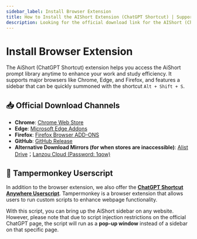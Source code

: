 ```yaml
---
sidebar_label: Install Browser Extension
title: How to Install the AIShort Extension (ChatGPT Shortcut) | Supports Chrome/Edge/Firefox
description: Looking for the official download link for the AIShort (ChatGPT Shortcut) extension? This page provides official store links for Chrome, Edge, and Firefox, as well as alternative download channels and information on the userscript to help you easily install and use it.
---
```


# Install Browser Extension

The AiShort (ChatGPT Shortcut) extension helps you access the AiShort prompt library anytime to enhance your work and study efficiency. It supports major browsers like Chrome, Edge, and Firefox, and features a sidebar that can be quickly summoned with the shortcut `Alt + Shift + S`.

## 📥 Official Download Channels

- **Chrome**: [Chrome Web Store](https://chrome.google.com/webstore/detail/chatgpt-shortcut/blcgeoojgdpodnmnhfpohphdhfncblnj)
- **Edge**: [Microsoft Edge Addons](https://microsoftedge.microsoft.com/addons/detail/chatgpt-shortcut/hnggpalhfjmdhhmgfjpmhlfilnbmjoin)
- **Firefox**: [Firefox Browser ADD-ONS](https://addons.mozilla.org/addon/chatgpt-shortcut/)
- **GitHub**: [GitHub Release](https://github.com/rockbenben/ChatGPT-Shortcut/releases/latest)
- **Alternative Download Mirrors (for when stores are inaccessible)**: [Alist Drive](https://alist.newzone.top:9003/apps/ChatGPT%20Shortcut%20Extension)；[Lanzou Cloud (Password: 1qow)](https://wwva.lanzouq.com/b01lsc9vi)

## 🧩 Tampermonkey Userscript

In addition to the browser extension, we also offer the [**ChatGPT Shortcut Anywhere Userscript**](https://greasyfork.org/scripts/482907-chatgpt-shortcut-anywhere).
Tampermonkey is a browser extension that allows users to run custom scripts to enhance webpage functionality.

With this script, you can bring up the AiShort sidebar on any website.
However, please note that due to script injection restrictions on the official ChatGPT page, the script will run as a **pop-up window** instead of a sidebar on that specific page.
